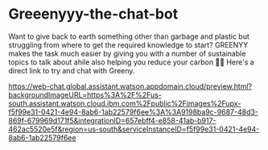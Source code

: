 # Greeenyyy-the-chat-bot
Want to give back to earth something other than garbage and plastic but struggling from where to get the required knowledge to start? GREENYY makes the task much easier by giving you with a number of sustainable topics to talk about ahile also helping you reduce your carbon 👣😃
Here's a direct link to try and chat with Greeny.

https://web-chat.global.assistant.watson.appdomain.cloud/preview.html?backgroundImageURL=https%3A%2F%2Fus-south.assistant.watson.cloud.ibm.com%2Fpublic%2Fimages%2Fupx-f5f99e31-0421-4e94-8ab6-1ab22579f6ee%3A%3A9198ba9c-9687-48d3-869f-679969d171f5&integrationID=657ebff4-e858-41ab-b917-462ac5520e5f&region=us-south&serviceInstanceID=f5f99e31-0421-4e94-8ab6-1ab22579f6ee
